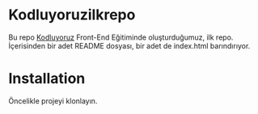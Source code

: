 # Kodluyoruzilkrepo
Bu repo [Kodluyoruz](https://www.kodluyoruz.org/) Front-End Eğitiminde oluşturduğumuz, ilk repo. İçerisinden bir adet README dosyası, bir adet de index.html barındırıyor.


# Installation

Öncelikle projeyi klonlayın.
